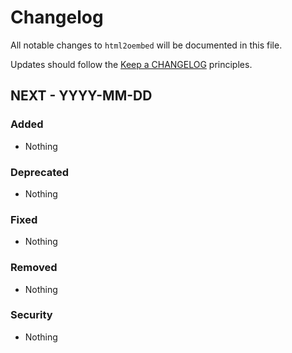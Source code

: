 # Changelog

All notable changes to `html2oembed` will be documented in this file.

Updates should follow the [Keep a CHANGELOG](https://keepachangelog.com/) principles.

## NEXT - YYYY-MM-DD

### Added
- Nothing

### Deprecated
- Nothing

### Fixed
- Nothing

### Removed
- Nothing

### Security
- Nothing
